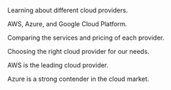 Learning about different cloud providers.

AWS, Azure, and Google Cloud Platform.

Comparing the services and pricing of each provider.

Choosing the right cloud provider for our needs.

AWS is the leading cloud provider.

Azure is a strong contender in the cloud market.